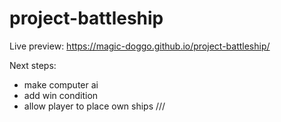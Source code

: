 # project-battleship
Live preview: https://magic-doggo.github.io/project-battleship/

Next steps:
- make computer ai
- add win condition
- allow player to place own ships
///